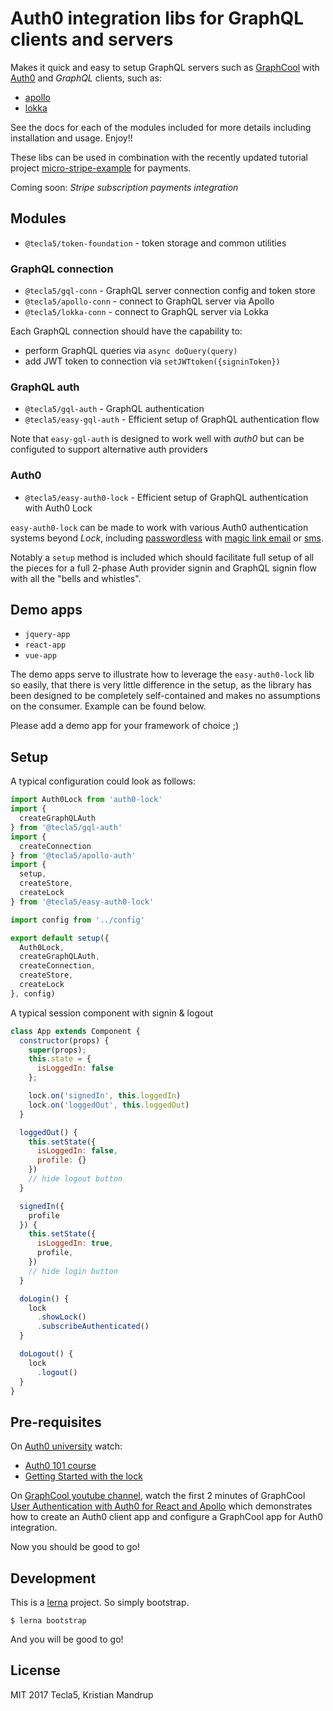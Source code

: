 # Auth0 integration libs for GraphQL clients and servers

Makes it quick and easy to setup GraphQL servers such as [GraphCool](https://www.graph.cool) with [Auth0](https://auth0.com/) and *GraphQL* clients, such as:

- [apollo](https://github.com/apollographql)
- [lokka](https://github.com/kadirahq/lokka)

See the docs for each of the modules included for more details including installation and usage. Enjoy!!

These libs can be used in combination with the recently updated tutorial project [micro-stripe-example](https://github.com/tecla5/micro-stripe-example) for payments.

Coming soon: *Stripe subscription payments integration*

## Modules

- `@tecla5/token-foundation` - token storage and common utilities

### GraphQL connection

- `@tecla5/gql-conn` - GraphQL server connection config and token store
- `@tecla5/apollo-conn` - connect to GraphQL server via Apollo
- `@tecla5/lokka-conn` - connect to GraphQL server via Lokka

Each GraphQL connection should have the capability to:

- perform GraphQL queries via `async doQuery(query)`
- add JWT token to connection via `setJWTtoken({signinToken})`

### GraphQL auth

- `@tecla5/gql-auth` - GraphQL authentication
- `@tecla5/easy-gql-auth` - Efficient setup of GraphQL authentication flow

Note that `easy-gql-auth` is designed to work well with *auth0* but can be configuted to support alternative auth providers

### Auth0

- `@tecla5/easy-auth0-lock` - Efficient setup of GraphQL authentication with Auth0 Lock

`easy-auth0-lock` can be made to work with various Auth0 authentication systems beyond *Lock*, including [passwordless](https://auth0.com/passwordless) with [magic link email](https://auth0.com/docs/connections/passwordless/email) or [sms](https://auth0.com/docs/connections/passwordless/sms).

Notably a `setup` method is included which should facilitate full setup of all the pieces for a full 2-phase Auth provider signin and GraphQL signin flow with all the "bells and whistles".

## Demo apps

- `jquery-app`
- `react-app`
- `vue-app`

The demo apps serve to illustrate how to leverage the `easy-auth0-lock` lib so easily, that there is very little difference in the setup, as the library has been designed to be completely self-contained and makes no assumptions on the consumer. Example can be found below.

Please add a demo app for your framework of choice ;)

## Setup

A typical configuration could look as follows:

```js
import Auth0Lock from 'auth0-lock'
import {
  createGraphQLAuth
} from '@tecla5/gql-auth'
import {
  createConnection
} from '@tecla5/apollo-auth'
import {
  setup,
  createStore,
  createLock
} from '@tecla5/easy-auth0-lock'

import config from '../config'

export default setup({
  Auth0Lock,
  createGraphQLAuth,
  createConnection,
  createStore,
  createLock
}, config)
```

A typical session component with signin & logout

```js
class App extends Component {
  constructor(props) {
    super(props);
    this.state = {
      isLoggedIn: false
    };

    lock.on('signedIn', this.loggedIn)
    lock.on('loggedOut', this.loggedOut)
  }

  loggedOut() {
    this.setState({
      isLoggedIn: false,
      profile: {}
    })
    // hide logout button
  }

  signedIn({
    profile
  }) {
    this.setState({
      isLoggedIn: true,
      profile,
    })
    // hide login button
  }

  doLogin() {
    lock
      .showLock()
      .subscribeAuthenticated()
  }

  doLogout() {
    lock
      .logout()
  }
}
```


## Pre-requisites

On [Auth0 university](https://auth0.com/university/) watch:

- [Auth0 101 course](https://auth0.com/university/2/auth0-101)
- [Getting Started with the lock](https://auth0.com/university/3/getting-started-with-the-lock)

On [GraphCool youtube channel](https://www.youtube.com/channel/UCptAHlN1gdwD89tFM3ENb6w), watch the first 2 minutes of GraphCool  [User Authentication with Auth0 for React and Apollo](https://www.youtube.com/watch?v=5uxq8Om-AZQ) which demonstrates how to create an Auth0 client app and configure a GraphCool app for Auth0 integration.

Now you should be good to go!

## Development

This is a [lerna](https://lernajs.io/) project. So simply bootstrap.

`$ lerna bootstrap`

And you will be good to go!

## License

MIT 2017 Tecla5, Kristian Mandrup
